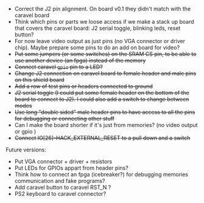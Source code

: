 - Correct the J2 pin alignment. On board v0.1 they didn't match with the caravel board
- Think which pins or parts we loose access if we make a stack up board that covers the caravel board: J2 serial toggle, blinking leds, reset button?
- For now leave video output as just pins (no VGA connector or driver chip). Maybe prepare some pins to do an add on board for video? 
- ~~Put some jumpers (or some switches) on the SRAM CS pin, to be able to use another device (an fpga) instead of the memory~~
- ~~Connect caravel `gpio` pin to a LED?~~
- ~~Change J2 connection on caravel board to female header and male pins on this shield board~~
- ~~Add a row of test pins or headers connected to ground~~
- ~~J2 serial toggle (I could put some female header on the bottom of the board to connect to J2). I could also add a switch to change between modes~~
- ~~Use long "double sided" male header pins to have access to all the pins for debugging or connecting other stuff~~
- Can I make the board shorter if it's just from memories? (no video output or gpio )
- ~~Connect IO[26]-HACK_EXTERNAL_RESET to a pull down and a switch~~

Future versions:
- Put VGA connector + driver + resistors
- Put LEDs for GPIOs appart from header pins?
- Think how to connect an fpga (icebreaker?) for debugging memories communication and fake programs?
- Add caravel button to caravel RST_N ? 
- PS2 keyboard to caravel connector?


